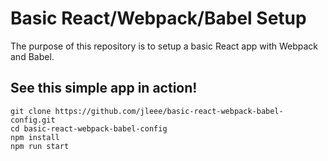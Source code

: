 # Basic React/Webpack/Babel Setup
The purpose of this repository is to setup a basic React app with Webpack and Babel.

## See this simple app in action!
```
git clone https://github.com/jleee/basic-react-webpack-babel-config.git
cd basic-react-webpack-babel-config
npm install
npm run start
```
